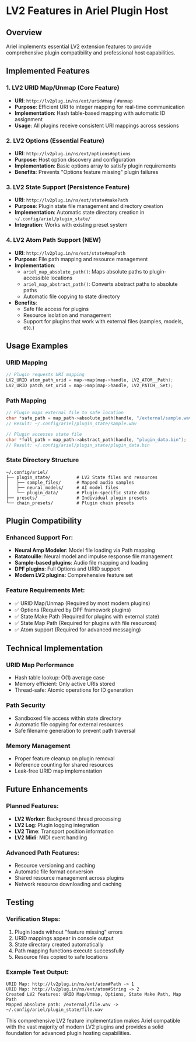 # LV2 Features in Ariel Plugin Host

## Overview
Ariel implements essential LV2 extension features to provide comprehensive plugin compatibility and professional host capabilities.

## Implemented Features

### 1. LV2 URID Map/Unmap (Core Feature)
- **URI**: `http://lv2plug.in/ns/ext/urid#map` / `#unmap`
- **Purpose**: Efficient URI to integer mapping for real-time communication
- **Implementation**: Hash table-based mapping with automatic ID assignment
- **Usage**: All plugins receive consistent URI mappings across sessions

### 2. LV2 Options (Essential Feature)
- **URI**: `http://lv2plug.in/ns/ext/options#options`
- **Purpose**: Host option discovery and configuration
- **Implementation**: Basic options array to satisfy plugin requirements
- **Benefits**: Prevents "Options feature missing" plugin failures

### 3. LV2 State Support (Persistence Feature)
- **URI**: `http://lv2plug.in/ns/ext/state#makePath`
- **Purpose**: Plugin state file management and directory creation
- **Implementation**: Automatic state directory creation in `~/.config/ariel/plugin_state/`
- **Integration**: Works with existing preset system

### 4. LV2 Atom Path Support (NEW)
- **URI**: `http://lv2plug.in/ns/ext/state#mapPath`
- **Purpose**: File path mapping and resource management
- **Implementation**: 
  - `ariel_map_absolute_path()`: Maps absolute paths to plugin-accessible locations
  - `ariel_map_abstract_path()`: Converts abstract paths to absolute paths
  - Automatic file copying to state directory
- **Benefits**: 
  - Safe file access for plugins
  - Resource isolation and management
  - Support for plugins that work with external files (samples, models, etc.)

## Usage Examples

### URID Mapping
```c
// Plugin requests URI mapping
LV2_URID atom_path_urid = map->map(map->handle, LV2_ATOM__Path);
LV2_URID patch_set_urid = map->map(map->handle, LV2_PATCH__Set);
```

### Path Mapping
```c
// Plugin maps external file to safe location
char *safe_path = map_path->absolute_path(handle, "/external/sample.wav");
// Result: ~/.config/ariel/plugin_state/sample.wav

// Plugin accesses state file
char *full_path = map_path->abstract_path(handle, "plugin_data.bin");
// Result: ~/.config/ariel/plugin_state/plugin_data.bin
```

### State Directory Structure
```
~/.config/ariel/
├── plugin_state/          # LV2 State files and resources
│   ├── sample_files/      # Mapped audio samples
│   ├── neural_models/     # AI model files
│   └── plugin_data/       # Plugin-specific state data
├── presets/               # Individual plugin presets
└── chain_presets/         # Plugin chain presets
```

## Plugin Compatibility

### Enhanced Support For:
- **Neural Amp Modeler**: Model file loading via Path mapping
- **Ratatouille**: Neural model and impulse response file management
- **Sample-based plugins**: Audio file mapping and loading
- **DPF plugins**: Full Options and URID support
- **Modern LV2 plugins**: Comprehensive feature set

### Feature Requirements Met:
- ✅ URID Map/Unmap (Required by most modern plugins)
- ✅ Options (Required by DPF framework plugins)
- ✅ State Make Path (Required for plugins with external state)
- ✅ State Map Path (Required for plugins with file resources)
- ✅ Atom support (Required for advanced messaging)

## Technical Implementation

### URID Map Performance
- Hash table lookup: O(1) average case
- Memory efficient: Only active URIs stored
- Thread-safe: Atomic operations for ID generation

### Path Security
- Sandboxed file access within state directory
- Automatic file copying for external resources
- Safe filename generation to prevent path traversal

### Memory Management
- Proper feature cleanup on plugin removal
- Reference counting for shared resources
- Leak-free URID map implementation

## Future Enhancements

### Planned Features:
- **LV2 Worker**: Background thread processing
- **LV2 Log**: Plugin logging integration
- **LV2 Time**: Transport position information
- **LV2 Midi**: MIDI event handling

### Advanced Path Features:
- Resource versioning and caching
- Automatic file format conversion
- Shared resource management across plugins
- Network resource downloading and caching

## Testing

### Verification Steps:
1. Plugin loads without "feature missing" errors
2. URID mappings appear in console output
3. State directory created automatically
4. Path mapping functions execute successfully
5. Resource files copied to safe locations

### Example Test Output:
```
URID Map: http://lv2plug.in/ns/ext/atom#Path -> 1
URID Map: http://lv2plug.in/ns/ext/atom#String -> 2  
Created LV2 features: URID Map/Unmap, Options, State Make Path, Map Path
Mapped absolute path: /external/file.wav -> ~/.config/ariel/plugin_state/file.wav
```

This comprehensive LV2 feature implementation makes Ariel compatible with the vast majority of modern LV2 plugins and provides a solid foundation for advanced plugin hosting capabilities.